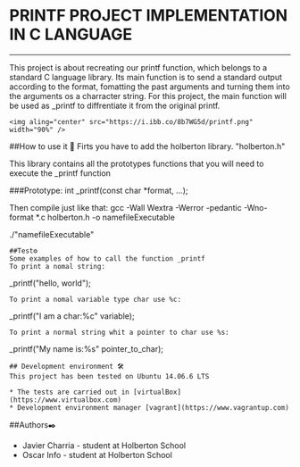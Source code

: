 # PRINTF PROJECT IMPLEMENTATION IN C LANGUAGE
---
This project is about recreating our printf function, which belongs to a standard C language library. Its main function is to send a standard output according to the format, fomatting the past arguments and turning them into the arguments os a charracter string. For this project, the main function will be used as _printf to diffrentiate it from the original printf.
```
<img aling="center" src="https://i.ibb.co/8b7WG5d/printf.png" width="90%" />
```
##How to use it 🔧
Firts you have to add the holberton library. "holberton.h"

This library contains all the prototypes functions that you will need to execute the _printf function

###Prototype: int _printf(const char *format, ...);

Then compile just like that:
gcc -Wall Wextra -Werror -pedantic -Wno-format *.c holberton.h -o namefileExecutable

./"namefileExecutable"
```
##Test⚙️
Some examples of how to call the function _printf
To print a nomal string:
```
_printf("hello, world");
```
To print a nomal variable type char use %c:
```
_printf("I am a char:%c" variable);
```
To print a normal string whit a pointer to char use %s:
```
_printf("My name is:%s" pointer_to_char);
```
## Development environment 🛠️
This project has been tested on Ubuntu 14.06.6 LTS

* The tests are carried out in [virtualBox](https://www.virtualbox.com) 
* Development environment manager [vagrant](https://www.vagrantup.com)
```
##Authors✒️
* Javier Charria - student at Holberton School
* Oscar Info - student at Holberton School


